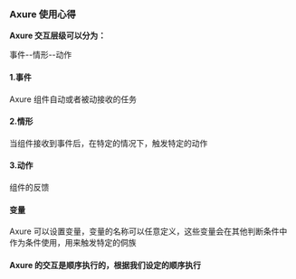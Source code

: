 ### Axure 使用心得
**Axure 交互层级可以分为：**

事件--情形--动作

#### 1.事件
Axure 组件自动或者被动接收的任务

#### 2.情形

当组件接收到事件后，在特定的情况下，触发特定的动作

#### 3.动作

组件的反馈


#### 变量

Axure 可以设置变量，变量的名称可以任意定义，这些变量会在其他判断条件中作为条件使用，用来触发特定的侗族


#### Axure 的交互是顺序执行的，根据我们设定的顺序执行

